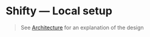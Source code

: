 # Shifty — Local setup

> See [Architecture](./1_Architecture.md) for an explanation of the design

